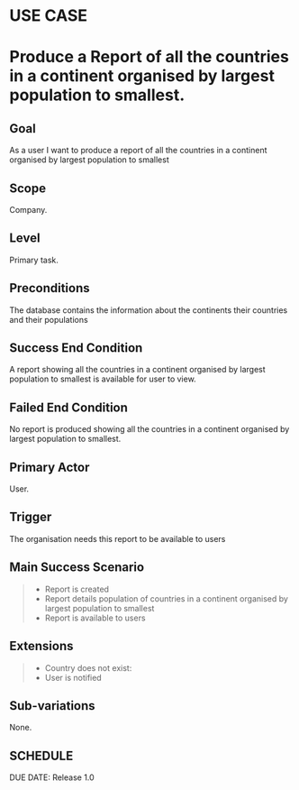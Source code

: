 # USE CASE 
# Produce a Report of all the countries in a continent organised by largest population to smallest.

## Goal

As a user I want to produce a report of all the countries in a continent organised by largest population to smallest

## Scope

Company.

## Level

Primary task.

## Preconditions

The database contains the information about the continents their countries and their populations

## Success End Condition

A report showing all the countries in a continent organised by largest population to smallest is available for user to view.

## Failed End Condition

No report is produced showing all the countries in a continent organised by largest population to smallest.

## Primary Actor

User.

## Trigger

The organisation needs this report to be available to users

## Main Success Scenario

>- Report is created
>- Report details population of countries in a continent organised by largest population to smallest
>- Report is available to users

## Extensions

>- Country does not exist:
>- User is notified

## Sub-variations

None.

## SCHEDULE

DUE DATE: Release 1.0